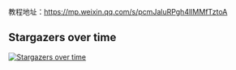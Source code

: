 
教程地址：https://mp.weixin.qq.com/s/pcmJaluRPgh4lIMMfTztoA

## Stargazers over time

[![Stargazers over time](https://starchart.cc/zjrwtx/newbingimage.svg)](https://starchart.cc/zjrwtx/newbingimage)
